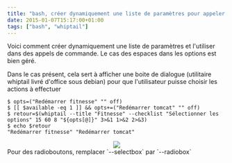 ```yaml
---
title: "bash, créer dynamiquement une liste de paramètres pour appeler une commande"
date: 2015-01-07T15:17:00+01:00
tags: ["bash", "whiptail"]
---
```

Voici comment créer dynamiquement une liste de paramètres et l'utiliser dans des appels de commande.
Le cas des espaces dans les options est bien géré.

Dans le cas présent, cela sert à afficher une boite de dialogue (utilitaire whiptail livré d'office sous debian) pour que l'utilisateur puisse choisir les actions à effectuer


```
$ opts=("Redémarrer fitnesse" "" off)
$ [[ $available -eq 1 ]] && opts+=("Redémarrer tomcat" "" off)
$ retour=$(whiptail --title "Fitnesse" --checklist "Sélectionner les options" 15 60 8 "${opts[@]}" 3>&1 1>&2 2>&3)
$ echo $retour
"Redémarrer fitnesse" "Redémarrer tomcat"
```

<div class="separator" style="clear: both; text-align: center;"><a href="http://3.bp.blogspot.com/-yH5VoeAU5ao/VK1AKg6J0lI/AAAAAAAADzA/M2iI0dOv0m8/s1600/Capture%2Bdu%2B2015-01-07%2B15%3A17%3A54.png" imageanchor="1" style="margin-left: 1em; margin-right: 1em;"><img border="0" src="http://3.bp.blogspot.com/-yH5VoeAU5ao/VK1AKg6J0lI/AAAAAAAADzA/M2iI0dOv0m8/s320/Capture%2Bdu%2B2015-01-07%2B15%3A17%3A54.png" /></a></div>  Pour des radioboutons, remplacer `--selectbox` par `--radiobox`
